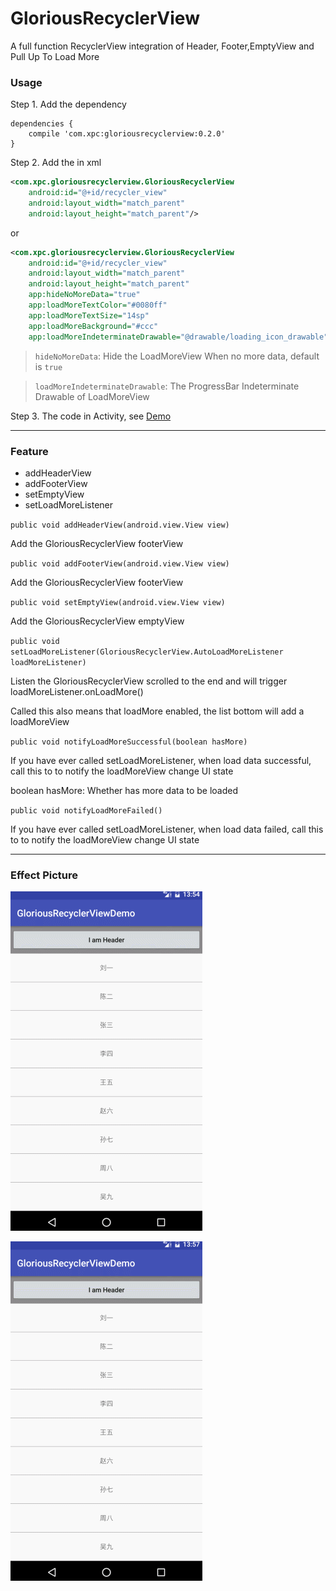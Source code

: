 # GloriousRecyclerView

A full function RecyclerView integration of Header, Footer,EmptyView and Pull Up To Load More

### Usage

Step 1.  Add the dependency
```
dependencies {
    compile 'com.xpc:gloriousrecyclerview:0.2.0'
}
```

Step 2.  Add the in xml

```xml
<com.xpc.gloriousrecyclerview.GloriousRecyclerView
    android:id="@+id/recycler_view"
    android:layout_width="match_parent"
    android:layout_height="match_parent"/>
```

or

```xml
<com.xpc.gloriousrecyclerview.GloriousRecyclerView
    android:id="@+id/recycler_view"
    android:layout_width="match_parent"
    android:layout_height="match_parent"
    app:hideNoMoreData="true"
    app:loadMoreTextColor="#0080ff"
    app:loadMoreTextSize="14sp"
    app:loadMoreBackground="#ccc"
    app:loadMoreIndeterminateDrawable="@drawable/loading_icon_drawable"/>
```

> `hideNoMoreData`: Hide the LoadMoreView When no more data, default is `true`

> `loadMoreIndeterminateDrawable`: The ProgressBar Indeterminate Drawable of LoadMoreView

Step 3.  The code in Activity, see [Demo](./app/src/main/java/com/xpc/gloriousrecyclerviewdemo/GloriousActivity.java)

---
### Feature

* addHeaderView
* addFooterView
* setEmptyView
* setLoadMoreListener


`public void addHeaderView(android.view.View view)`

Add the GloriousRecyclerView footerView 

`public void addFooterView(android.view.View view)`

Add the GloriousRecyclerView footerView

`public void setEmptyView(android.view.View view)`

Add the GloriousRecyclerView emptyView

`public void setLoadMoreListener(GloriousRecyclerView.AutoLoadMoreListener loadMoreListener)`

Listen the GloriousRecyclerView scrolled to the end and will trigger loadMoreListener.onLoadMore()

Called this also means that loadMore enabled, the list bottom will add a loadMoreView
 
`public void notifyLoadMoreSuccessful(boolean hasMore)`

If you have ever called setLoadMoreListener, when load data successful, call this to to notify the loadMoreView change UI state

boolean hasMore: Whether has more data to be loaded

`public void notifyLoadMoreFailed()`

If you have ever called setLoadMoreListener, when load data failed, call this to to notify the loadMoreView change UI state

---
### Effect Picture

![](./GloriousRecyclerView.gif)

![](./GloriousRecyclerView2.gif)

